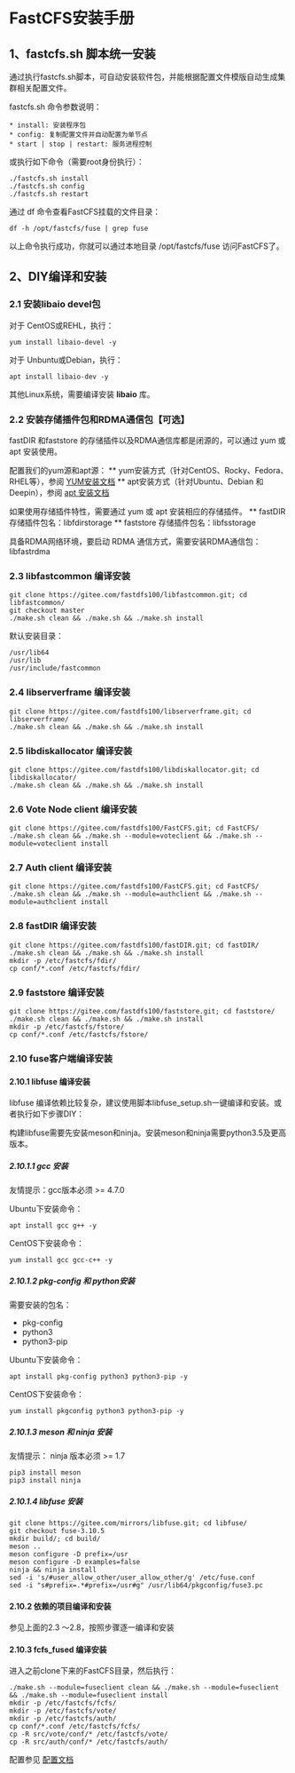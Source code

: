 # FastCFS安装手册

## 1、fastcfs.sh 脚本统一安装

通过执行fastcfs.sh脚本，可自动安装软件包，并能根据配置文件模版自动生成集群相关配置文件。

fastcfs.sh 命令参数说明：

```
* install: 安装程序包
* config: 复制配置文件并自动配置为单节点
* start | stop | restart: 服务进程控制
```

或执行如下命令（需要root身份执行）：

```
./fastcfs.sh install
./fastcfs.sh config
./fastcfs.sh restart
```

通过 df 命令查看FastCFS挂载的文件目录：

```
df -h /opt/fastcfs/fuse | grep fuse
```

以上命令执行成功，你就可以通过本地目录 /opt/fastcfs/fuse 访问FastCFS了。

## 2、DIY编译和安装

### 2.1 安装libaio devel包

对于 CentOS或REHL，执行：

```
yum install libaio-devel -y
```

对于 Unbuntu或Debian，执行：

```
apt install libaio-dev -y
```

其他Linux系统，需要编译安装 **libaio** 库。

### 2.2 安装存储插件包和RDMA通信包【可选】

fastDIR 和faststore 的存储插件以及RDMA通信库都是闭源的，可以通过 yum 或 apt 安装使用。

配置我们的yum源和apt源：
** yum安装方式（针对CentOS、Rocky、Fedora、RHEL等），参阅 [YUM安装文档](docs/YUMINSTALL-zh_CN.md)
** apt安装方式（针对Ubuntu、Debian 和 Deepin），参阅 [apt 安装文档](docs/APT-INSTALL-zh_CN.md)

如果使用存储插件特性，需要通过 yum 或 apt 安装相应的存储插件。
** fastDIR 存储插件包名：libfdirstorage
** faststore 存储插件包名：libfsstorage

具备RDMA网络环境，要启动 RDMA 通信方式，需要安装RDMA通信包：libfastrdma


### 2.3 libfastcommon 编译安装

```
git clone https://gitee.com/fastdfs100/libfastcommon.git; cd libfastcommon/
git checkout master
./make.sh clean && ./make.sh && ./make.sh install
```

默认安装目录：
```
/usr/lib64
/usr/lib
/usr/include/fastcommon
```

### 2.4 libserverframe 编译安装

```
git clone https://gitee.com/fastdfs100/libserverframe.git; cd libserverframe/
./make.sh clean && ./make.sh && ./make.sh install
```

### 2.5 libdiskallocator 编译安装

```
git clone https://gitee.com/fastdfs100/libdiskallocator.git; cd libdiskallocator/
./make.sh clean && ./make.sh && ./make.sh install
```

### 2.6 Vote Node client 编译安装

```
git clone https://gitee.com/fastdfs100/FastCFS.git; cd FastCFS/
./make.sh clean && ./make.sh --module=voteclient && ./make.sh --module=voteclient install
```

### 2.7 Auth client 编译安装

```
git clone https://gitee.com/fastdfs100/FastCFS.git; cd FastCFS/
./make.sh clean && ./make.sh --module=authclient && ./make.sh --module=authclient install
```

### 2.8 fastDIR 编译安装

```
git clone https://gitee.com/fastdfs100/fastDIR.git; cd fastDIR/
./make.sh clean && ./make.sh && ./make.sh install
mkdir -p /etc/fastcfs/fdir/
cp conf/*.conf /etc/fastcfs/fdir/
```

### 2.9 faststore 编译安装

```
git clone https://gitee.com/fastdfs100/faststore.git; cd faststore/
./make.sh clean && ./make.sh && ./make.sh install
mkdir -p /etc/fastcfs/fstore/
cp conf/*.conf /etc/fastcfs/fstore/
```

### 2.10 fuse客户端编译安装

#### 2.10.1 libfuse 编译安装

libfuse 编译依赖比较复杂，建议使用脚本libfuse_setup.sh一键编译和安装。或者执行如下步骤DIY：

构建libfuse需要先安装meson和ninja。安装meson和ninja需要python3.5及更高版本。

##### 2.10.1.1 gcc 安装

友情提示：gcc版本必须 >= 4.7.0

Ubuntu下安装命令：

```
apt install gcc g++ -y
```

CentOS下安装命令：

```
yum install gcc gcc-c++ -y
```

##### 2.10.1.2 pkg-config 和 python安装

需要安装的包名：
* pkg-config
* python3
* python3-pip

Ubuntu下安装命令：

```
apt install pkg-config python3 python3-pip -y
```

CentOS下安装命令：

```
yum install pkgconfig python3 python3-pip -y
```

##### 2.10.1.3 meson 和 ninja 安装

友情提示： ninja 版本必须 >= 1.7

```
pip3 install meson
pip3 install ninja
```

##### 2.10.1.4 libfuse 安装

```
git clone https://gitee.com/mirrors/libfuse.git; cd libfuse/
git checkout fuse-3.10.5
mkdir build/; cd build/
meson ..
meson configure -D prefix=/usr
meson configure -D examples=false
ninja && ninja install
sed -i 's/#user_allow_other/user_allow_other/g' /etc/fuse.conf
sed -i "s#prefix=.*#prefix=/usr#g" /usr/lib64/pkgconfig/fuse3.pc
```

#### 2.10.2 依赖的项目编译和安装

参见上面的2.3 ～2.8，按照步骤逐一编译和安装


#### 2.10.3 fcfs_fused 编译安装

进入之前clone下来的FastCFS目录，然后执行：
```
./make.sh --module=fuseclient clean && ./make.sh --module=fuseclient && ./make.sh --module=fuseclient install
mkdir -p /etc/fastcfs/fcfs/
mkdir -p /etc/fastcfs/vote/
mkdir -p /etc/fastcfs/auth/
cp conf/*.conf /etc/fastcfs/fcfs/
cp -R src/vote/conf/* /etc/fastcfs/vote/
cp -R src/auth/conf/* /etc/fastcfs/auth/
```

配置参见 [配置文档](CONFIGURE-zh_CN.md)

